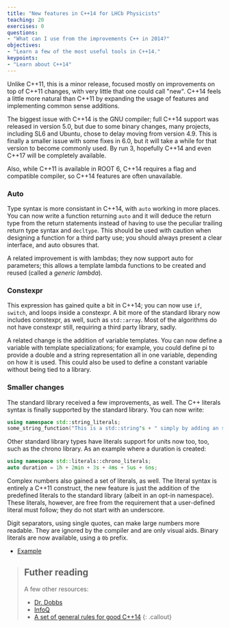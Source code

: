```yaml
---
title: "New features in C++14 for LHCb Physicists"
teaching: 20
exercises: 0
questions:
- "What can I use from the improvements C++ in 2014?"
objectives:
- "Learn a few of the most useful tools in C++14."
keypoints:
- "Learn about C++14"
---
```



Unlike C++11, this is a minor release, focused mostly on improvements on top of C++11 changes, with very little that one could call "new". C++14 feels a little more natural than C++11 by expanding the usage of features and implementing common sense additions.

The biggest issue with C++14 is the GNU compiler; full C++14 support was released in version 5.0, but due to some binary changes, many projects, including SL6 and Ubuntu, chose to delay moving from version 4.9. This is finally a smaller issue with some fixes in 6.0, but it will take a while for that version to become commonly used. By run 3, hopefully C++14 and even C++17 will be completely available.

Also, while C++11 is available in ROOT 6, C++14 requires a flag and compatible compiler, so C++14 features are often unavailable.

### Auto

Type syntax is more consistant in C++14, with `auto` working in more places. You can now write a function returning `auto` and it will deduce the return type from the return statements instead of having to use the peculiar trailing return type syntax and `decltype`. This should be used with caution when designing a function for a third party use; you should always present a clear interface, and auto obsures that.

A related improvement is with lambdas; they now support auto for parameters; this allows a template lambda functions to be created and reused (called a *generic lambda*).

### Constexpr

This expression has gained quite a bit in C++14; you can now use `if`, `switch`, and loops inside a constexpr. A bit more of the standard library now includes constexpr, as well, such as `std::array`. Most of the algorithms do not have constexpr still, requiring a third party library, sadly.

A related change is the addition of variable templates. You can now define a variable with template specializations; for example, you could define pi to provide a double and a string representation all in one variable, depending on how it is used. This could also be used to define a constant variable without being tied to a library.


### Smaller changes

The standard library received a few improvements, as well. The C++ literals syntax is finally supported by the standard library. You can now write:

```cpp
using namespace std::string_literals;
some_string_function("This is a std::string"s + " simply by adding an s at the end"s);
```

Other standard library types have literals support for units now too, too, such as the chrono library. As an example where a duration is created:

```cpp
using namespace std::literals::chrono_literals;
auto duration = 1h + 2min + 3s + 4ms + 5us + 6ns;
```

Complex numbers also gained a set of literals, as well. The literal syntax is entirely a C++11 construct, the new feature is just the addition of the predefined literals to the standard library (albeit in an opt-in namespace). These literals, however, are free from the requirement that a user-defined literal must follow; they do not start with an underscore.

Digit separators, using single quotes, can make large numbers more readable. They are ignored by the compiler and are only visual aids. Binary literals are now available, using a `0b` prefix.

* [Example](/DevelopKit/code/NewCpp/cpp14/literals.cpp)


> ## Futher reading
> 
> A few other resources:
> 
> * [Dr. Dobbs](http://www.drdobbs.com/cpp/the-c14-standard-what-you-need-to-know/240169034)
> * [InfoQ](https://www.infoq.com/news/2014/08/cpp14-here-features)
> * [A set of general rules for good C++14](https://github.com/isocpp/CppCoreGuidelines/blob/master/CppCoreGuidelines.md)
{: .callout}
